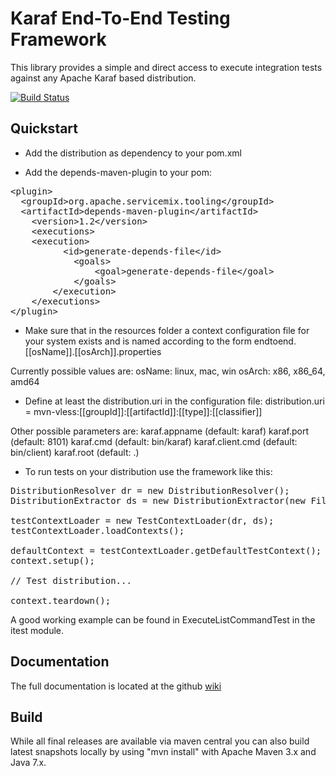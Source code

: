 Karaf End-To-End Testing Framework
======================================

This library provides a simple and direct access to execute integration tests against any Apache Karaf based distribution.

[![Build Status](https://travis-ci.org/openengsb-labs/labs-endtoend.png?branch=master)](https://travis-ci.org/openengsb-labs/labs-endtoend)

Quickstart
-------------

* Add the distribution as dependency to your pom.xml

* Add the depends-maven-plugin to your pom:

<pre>
&lt;plugin&gt;
  &lt;groupId&gt;org.apache.servicemix.tooling&lt;/groupId&gt;
  &lt;artifactId&gt;depends-maven-plugin&lt;/artifactId&gt;
	&lt;version&gt;1.2&lt;/version&gt;
	&lt;executions&gt;
    &lt;execution&gt;
		  &lt;id&gt;generate-depends-file&lt;/id&gt;
			&lt;goals&gt;
				&lt;goal&gt;generate-depends-file&lt;/goal&gt;
			&lt;/goals&gt;
		&lt;/execution&gt;
	&lt;/executions&gt;
&lt;/plugin&gt;
</pre>

* Make sure that in the resources folder a context configuration file for your system exists and is named according to the form endtoend.[[osName]].[[osArch]].properties

Currently possible values are:
osName: linux, mac, win
osArch: x86, x86_64, amd64

* Define at least the distribution.uri in the configuration file:
distribution.uri = mvn-vless:[[groupId]]:[[artifactId]]:[[type]]:[[classifier]]

Other possible parameters are:
karaf.appname (default: karaf)
karaf.port (default: 8101)
karaf.cmd (default: bin/karaf)
karaf.client.cmd (default: bin/client)
karaf.root (default: .)

* To run tests on your distribution use the framework like this:

<pre>
DistributionResolver dr = new DistributionResolver();
DistributionExtractor ds = new DistributionExtractor(new File(EXTRACTION_DIR));

testContextLoader = new TestContextLoader(dr, ds);
testContextLoader.loadContexts();

defaultContext = testContextLoader.getDefaultTestContext();
context.setup();

// Test distribution...

context.teardown();
</pre>

A good working example can be found in ExecuteListCommandTest in the itest module.

Documentation
--------------
The full documentation is located at the github [wiki](https://github.com/openengsb-labs/labs-endtoend/wiki)

Build
-------------
While all final releases are available via maven central you can also build latest snapshots locally by using "mvn install" with Apache Maven 3.x and Java 7.x.

